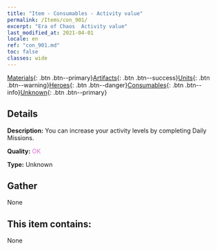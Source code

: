 ```yaml
---
title: "Item - Consumables - Activity value"
permalink: /Items/con_901/
excerpt: "Era of Chaos  Activity value"
last_modified_at: 2021-04-01
locale: en
ref: "con_901.md"
toc: false
classes: wide
---
```

 [Materials](/Items/){: .btn .btn--primary}[Artifacts](/Items/Artifacts/){: .btn .btn--success}[Units](/Items/Units/){: .btn .btn--warning}[Heroes](/Items/Heroes/){: .btn .btn--danger}[Consumables](/Items/Consumables/){: .btn .btn--info}[Unknown](/Items/Unknown/){: .btn .btn--primary}

## Details
 **Description:** You can increase your activity levels by completing Daily Missions.

 **Quality:** <span style="color: #DA70D6">OK</span>

 **Type:** Unknown

## Gather

  None

## This item contains:

  None

